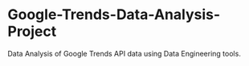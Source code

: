 # Google-Trends-Data-Analysis-Project
Data Analysis of Google Trends API data using Data Engineering tools.
